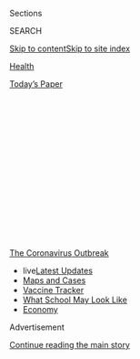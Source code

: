 <div id="app">

<div>

<div>

<div>

<div class="NYTAppHideMasthead css-1q2w90k e1suatyy0">

<div class="section css-ui9rw0 e1suatyy2">

<div class="css-eph4ug er09x8g0">

<div class="css-6n7j50">

</div>

<span class="css-1dv1kvn">Sections</span>

<div class="css-10488qs">

<span class="css-1dv1kvn">SEARCH</span>

</div>

[Skip to content](#site-content)[Skip to site
index](#site-index)

</div>

<div id="masthead-section-label" class="css-1wr3we4 eaxe0e00">

[Health](https://www.nytimes3xbfgragh.onion/section/health)

</div>

<div class="css-10698na e1huz5gh0">

</div>

</div>

<div id="masthead-bar-one" class="section hasLinks css-15hmgas e1csuq9d3">

<div class="css-uqyvli e1csuq9d0">

</div>

<div class="css-1uqjmks e1csuq9d1">

</div>

<div class="css-9e9ivx">

[](https://myaccount.nytimes3xbfgragh.onion/auth/login?response_type=cookie&client_id=vi)

</div>

<div class="css-1bvtpon e1csuq9d2">

[Today’s
Paper](https://www.nytimes3xbfgragh.onion/section/todayspaper)

</div>

</div>

</div>

</div>

<div data-aria-hidden="false">

<div id="site-content" data-role="main">

<div>

<div class="css-1aor85t" style="opacity:0.000000001;z-index:-1;visibility:hidden">

<div class="css-1hqnpie">

<div class="css-epjblv">

<span class="css-17xtcya">[Health](/section/health)</span><span class="css-x15j1o">|</span><span class="css-fwqvlz">Mistrust
of a Coronavirus Vaccine Could Imperil Widespread
Immunity</span>

</div>

<div class="css-k008qs">

<div class="css-1iwv8en">

<span class="css-18z7m18"></span>

<div>

</div>

</div>

<span class="css-1n6z4y">https://nyti.ms/2OAxMM1</span>

<div class="css-1705lsu">

<div class="css-4xjgmj">

<div class="css-4skfbu" data-role="toolbar" data-aria-label="Social Media Share buttons, Save button, and Comments Panel with current comment count" data-testid="share-tools">

  - 
  - 
  - 
  - 
    
    <div class="css-6n7j50">
    
    </div>

  - 
  - 

</div>

</div>

</div>

</div>

</div>

</div>

<div id="NYT_TOP_BANNER_REGION" class="css-13pd83m">

<div>

<div id="styln-prism-menu-1592847958612" class="section interactive-content interactive-size-medium css-1edisqu">

<div class="css-17ih8de interactive-body">

<div id="scroll-container" class="css-1gj85ro">

[<span class="styln-title-wrap"><span class="css-1pje3qr">The
Coronavirus</span><span class="css-1pje3qr">
Outbreak</span></span>](https://www.nytimes3xbfgragh.onion/news-event/coronavirus?action=click&pgtype=Article&state=default&region=TOP_BANNER&context=storylines_menu)

  - <span class="css-kqxiym" data-emphasize="true">live</span>[Latest
    Updates](https://www.nytimes3xbfgragh.onion/2020/08/02/world/coronavirus-updates.html?action=click&pgtype=Article&state=default&region=TOP_BANNER&context=storylines_menu)
  - [Maps and
    Cases](https://www.nytimes3xbfgragh.onion/interactive/2020/us/coronavirus-us-cases.html?action=click&pgtype=Article&state=default&region=TOP_BANNER&context=storylines_menu)
  - [Vaccine
    Tracker](https://www.nytimes3xbfgragh.onion/interactive/2020/science/coronavirus-vaccine-tracker.html?action=click&pgtype=Article&state=default&region=TOP_BANNER&context=storylines_menu)
  - [What School May Look
    Like](https://www.nytimes3xbfgragh.onion/interactive/2020/07/29/us/schools-reopening-coronavirus.html?action=click&pgtype=Article&state=default&region=TOP_BANNER&context=storylines_menu)
  - [Economy](https://www.nytimes3xbfgragh.onion/live/2020/07/31/business/stock-market-today-coronavirus?action=click&pgtype=Article&state=default&region=TOP_BANNER&context=storylines_menu)

</div>

</div>

</div>

</div>

</div>

<div id="top-wrapper" class="css-1sy8kpn">

<div id="top-slug" class="css-l9onyx">

Advertisement

</div>

[Continue reading the main
story](#after-top)

<div class="ad top-wrapper" style="text-align:center;height:100%;display:block;min-height:250px">

<div id="top" class="place-ad" data-position="top" data-size-key="top">

</div>

</div>

<div id="after-top">

</div>

</div>

<div>

<div id="sponsor-wrapper" class="css-1hyfx7x">

<div id="sponsor-slug" class="css-19vbshk">

Supported by

</div>

[Continue reading the main
story](#after-sponsor)

<div id="sponsor" class="ad sponsor-wrapper" style="text-align:center;height:100%;display:block">

</div>

<div id="after-sponsor">

</div>

</div>

<div class="css-186x18t">

</div>

<div class="css-1vkm6nb ehdk2mb0">

# Mistrust of a Coronavirus Vaccine Could Imperil Widespread Immunity

</div>

Billions are being poured into developing a shot, but the rapid
timetable and President Trump’s cheerleading are creating a whole new
group of vaccine-hesitant patients.

<div class="css-79elbk" data-testid="photoviewer-wrapper">

<div class="css-z3e15g" data-testid="photoviewer-wrapper-hidden">

</div>

<div class="css-1a48zt4 ehw59r15" data-testid="photoviewer-children">

![<span class="css-16f3y1r e13ogyst0" data-aria-hidden="true">An
anti-vaccination rally on the steps of California’s State Capitol in
Sacramento last
month.</span><span class="css-cnj6d5 e1z0qqy90" itemprop="copyrightHolder"><span class="css-1ly73wi e1tej78p0">Credit...</span><span><span>Rich
Pedroncelli/Associated
Press</span></span></span>](https://static01.graylady3jvrrxbe.onion/images/2020/07/19/science/00VIRUS-VAX-DOUBTS1/merlin_173852484_5fad07c2-7dbe-45c0-9dc8-fd4823271c2b-articleLarge.jpg?quality=75&auto=webp&disable=upscale)

</div>

</div>

<div class="css-18e8msd">

<div class="css-vp77d3 epjyd6m0">

<div class="css-1baulvz">

By [<span class="css-1baulvz last-byline" itemprop="name">Jan
Hoffman</span>](https://www.nytimes3xbfgragh.onion/by/jan-hoffman)

</div>

</div>

  - 
    
    <div class="css-ld3wwf e16638kd2">
    
    Published July 18, 2020Updated July 22,
    2020
    
    </div>

  - 
    
    <div class="css-4xjgmj">
    
    <div class="css-pvvomx" data-role="toolbar" data-aria-label="Social Media Share buttons, Save button, and Comments Panel with current comment count" data-testid="share-tools">
    
      - 
      - 
      - 
      - 
        
        <div class="css-6n7j50">
        
        </div>
    
      - 
      - 
    
    </div>
    
    </div>

</div>

</div>

<div class="section meteredContent css-1r7ky0e" name="articleBody" itemprop="articleBody">

<div class="css-1fanzo5 StoryBodyCompanionColumn">

<div class="css-53u6y8">

Almost daily, President Trump and leaders worldwide say they are racing
to develop a [coronavirus
vaccine](https://www.nytimes3xbfgragh.onion/2020/07/22/upshot/vaccine-coronavirus-government-purchase.html),
in perhaps the most urgent mission in the history of medical science.
But the repeated assurances of near-miraculous speed are exacerbating a
problem that has largely been overlooked and one that public health
experts say must be addressed now: persuading people to actually get the
shot.

A growing number of polls find so many people saying they would not get
a coronavirus vaccine that its potential to shut down the pandemic could
be in jeopardy. Distrust of it is particularly pronounced in
African-American communities, which have been disproportionately
devastated by the virus. But even many staunch supporters of
immunization say they are wary of this vaccine.

“The bottom line is I have absolutely no faith in the F.D.A. and in the
Trump administration,” said Joanne Barnes, a retired fourth-grade
teacher from Fairbanks, Alaska, who said she was otherwise always
scrupulously up-to-date on getting her shots, including those for
shingles, flu and pneumonia. “I just feel like there’s a rush to get a
vaccine out, so I’m very hesitant.”

[Mistrust of vaccines has been on the rise in the
U.S.](https://www.nytimes3xbfgragh.onion/2019/09/23/health/anti-vaccination-movement-us.html)
in recent years, a sentiment that resists categorization by political
party, educational background or socio-economic demographics. It has
been fanned by a handful of celebrities. But now, anti-vaccine groups
are attracting a new type of clientele altogether.

</div>

</div>

<div class="css-1fanzo5 StoryBodyCompanionColumn">

<div class="css-53u6y8">

Jackie Schlegel, founder of Texans for Vaccine Choice, which presses for
school vaccine exemptions, said that her group’s membership had
skyrocketed since April. “Our phones are ringing off the hook with
people who are saying, ‘I’ve gotten every vaccine, but I’m not getting
this one,” she said. “‘How do I opt out?’” She said she often has to
assure callers, “‘They’re not coming to your home to force-vax you.’”

</div>

</div>

<div class="css-79elbk" data-testid="photoviewer-wrapper">

<div class="css-z3e15g" data-testid="photoviewer-wrapper-hidden">

</div>

<div class="css-1a48zt4 ehw59r15" data-testid="photoviewer-children">

![<span class="css-16f3y1r e13ogyst0" data-aria-hidden="true">Joanne
Barnes, a retired schoolteacher, is up to date on her shots, but is
skeptical of a new coronavirus
vaccine.</span><span class="css-cnj6d5 e1z0qqy90" itemprop="copyrightHolder"><span class="css-1ly73wi e1tej78p0">Credit...</span><span>Brian
Fraser for The New York
Times</span></span>](https://static01.graylady3jvrrxbe.onion/images/2020/07/17/science/00VIRUS-VAX-DOUBTS4a/00VIRUS-VAX-DOUBTS4a-articleLarge.jpg?quality=75&auto=webp&disable=upscale)

</div>

</div>

<div class="audioFigureHeading">

<div class="css-1et479a">

![](https://static01.graylady3jvrrxbe.onion/images/2017/01/29/podcasts/the-daily-album-art/the-daily-album-art-articleInline-v2.jpg?quality=75&auto=webp&disable=upscale)

</div>

### Listen to ‘The Daily’: The Vaccine Trust Problem

<span class="css-59o34k">Why developing a coronavirus vaccine may be
easier than persuading people to get it.</span>

</div>

<div class="css-qe9gm7">

<div>

<div class="css-1g7y0i5 e1drnplw0">

<div class="css-1ceswkc e1drnplw1">

</div>

<div class="css-f2fzwx e1drnplw2">

<div data-aria-labelledby="modal-title" data-role="region">

<div id="modal-title" class="css-mln36k">

transcript

</div>

<div class="css-pbq7ev">

</div>

<span>Back to The
Daily</span>

<div class="css-f6lhej">

<div class="css-1ialerq">

<div class="css-1701swk">

bars

</div>

<div>

<div class="css-1t7yl1y">

0:00/29:14

</div>

<div class="css-og85jy">

\-29:14

</div>

</div>

</div>

</div>

<div class="css-15fbio0">

<div class="css-1p4nyns">

transcript

## Listen to ‘The Daily’: The Vaccine Trust Problem

### Hosted by Michael Barbaro, produced by Luke Vander Ploeg and Annie Brown, and edited by Lisa Chow

#### Why developing a coronavirus vaccine may be easier than persuading people to get it.

</div>

  - michael barbaro  
    From The New York Times, I’m Michael Barbaro. This is “The Daily.”
    
    Today: Public health officials are vowing to develop a coronavirus
    vaccine in record time. My colleague, health reporter Jan Hoffman,
    on how that speed could backfire.
    
    It’s Tuesday, July 21st.

  - archived recording  
    Thank you, very much, Mr. Chairman. Thank you to all of our
    witnesses for joining us here today. And, of course, thank your
    staff for setting up the technology so we can hold this hearing
    safely.

jan hoffman

So late last month, Dr. Anthony Fauci and Dr. Robert Redfield at the
C.D.C. sat down in front of a group of senators to answer their many
questions about what was going on with the coronavirus pandemic.

  - archived recording (elizabeth warren)  
    Dr. Fauci, based on what you’re seeing now, how many Covid-19 deaths
    and infections should America expect before this is all over?

  - archived recording (dr. anthony fauci)  
    I can’t make an accurate prediction, but it is going to be very
    disturbing. I will guarantee you that.

jan hoffman

The big news that day was Dr. Anthony Fauci saying that he expected
cases to rise.

  - archived recording (dr. anthony fauci)  
    I would not be surprised if we go up to 100,000 a day —

jan hoffman

To 100,000 a day.

  - archived recording (dr. anthony fauci)  
    — if this does not turn around.

michael barbaro

Right. That was a big headline. I remember that.

jan hoffman

That shocked everyone. But what was also rumbling through, and was a
consistent theme in the questioning by the senators, was their concern
that Americans were afraid of the very speed at which this vaccine was
being developed.

\[music\]

  - archived recording  
    Dr. Fauci, I want to ask you about the concern that we have with
    certain parts of the country where you have public mistrust of
    vaccines, in general.

jan hoffman

And they were asking whether Americans would, in fact, be willing to get
it.

  - archived recording  
    My fear is that we may get to the place where — we will get to that
    place where we have that successful vaccine. But we still have the
    concern for many, and a mistrust. And whether it’s vaccine
    hesitation or vaccine confidence — I don’t know what the buzz word
    is — but I’m worried that we don’t have a plan for how to deal with
    that.

jan hoffman

It was not one party or the other. Both Republican and Democratic
senators kept firing away at Dr. Robert Redfield and Dr. Fauci.

  - archived recording 1  
    We know this is in our future, and we are not ready for it.

  - archived recording 2  
    And this could cause problems down the road if we get to a vaccine,
    but people don’t want to get the vaccine. So —

jan hoffman

Saying, what are you going to do? How are you going to prepare
Americans?

  - archived recording  
    And that plan has to combat misinformation and vaccine hesitancy.

jan hoffman

We are sensing that they are afraid of this thing. They are saying they
won’t take it.

  - archived recording  
    Dr. Redfield, do you agree a plan like that is needed?

  - archived recording (dr. robert redfield)  
    Senator, I think it’s very important that we have an integrated plan
    for this vaccine.

jan hoffman

And both of the gentlemen seemed somewhat disconcerted.

\[music\]

michael barbaro

And yet, how grounded are these fears that these senators are expressing
during this hearing?

jan hoffman

They are incredibly substantial. There was a survey done in late May by
the Associated Press and a research institute out of the University of
Chicago that showed that fully 50 percent of Americans were either
hesitant or absolutely would not take the vaccine.

michael barbaro

Wow.

jan hoffman

Which is really concerning.

michael barbaro

50 percent.

jan hoffman

50 percent.

michael barbaro

And in my mind, skepticism of vaccines in the United States has been
around for a really long time. And it’s somewhat meaningful, but it’s
not widespread. It’s not 50 percent. It’s kind of a niche. So that’s not
what you’re describing here — a niche.

jan hoffman

No. This is a chasm. This was exponentially far greater than anything
we’d ever seen before.

michael barbaro

So how do we get to that enormous widespread figure? Because we have
talked a bit on this show about the origins of vaccine skepticism. And
my recollection is that it starts with questions around autism.

jan hoffman

Actually, it starts with questions around the invention of the smallpox
vaccine in the 18th century. Even then, there were vaccine skeptics.
Benjamin Franklin was himself a vaccine skeptic. He later recanted and
saw the light. So it has come in waves over the centuries.

Probably, what’s most prominent in the modern memory is a study that Dr.
Andrew Wakefield published in the British Journal The Lancet in 1998,
where he associated autism and the measles, mumps, rubella vaccine,
which is given to children just around the time that they’re about a
year and a half. And he asserted wrongly — completely wrongly — that the
vaccine caused autism. That has been completely refuted. And yet, it
still took hold in the hearts and minds of many, many parents. It has
become the basis for political movements.

For example, it’s a very big movement in Texas with a politically
powerful group called Texans for Vaccine Choice. They have, in fact,
hijacked the language of the Abortion Rights Movement — this is my body.
The government does not have the right to order me to put something into
it. It’s my body, my choice. There are people who resent big pharma. And
they believe vaccines are totally a construct of big pharma to make
money. When in fact, actually, it’s probably the reason that most
companies don’t make vaccines, because they don’t make a lot of money
out of it.

There is the crunchy granola — to use a term of art — parenting
movement, which basically says, nothing but the natural comes into my
child. Therefore, not a vaccine.

Certainly, vaccines skepticism has been shown to be more pronounced in
African-American and Latino communities, particularly because of the
revelations in the mid-70s of the Tuskegee experiments, in which the
American public health institutions knew that something like 300 Alabama
sharecroppers had been infected with syphilis. And although they had the
cure for it — penicillin — they refused to cure them, and instead wanted
to watch the disease progress so they could learn more about the
disease. When that horror broke, that reinforced nascent vaccine
skepticism in the African-American community, and the perception that
they were essentially being used as cannon fodder for privileged white
people.

\[music\]

So if you think you have someone in mind who you think is the archetype
of someone who opposes vaccines, you absolutely do not. It crosses
racial lines. It crosses socioeconomic backgrounds, educational
backgrounds. It crosses political affiliation.

michael barbaro

And Jan, how does Donald Trump and his arrival on the national political
scene — how does that play into this?

jan hoffman

Since about 2012, he’s been tweeting very skeptical comments about what
he thinks are the size of the doses. He frequently would say, this is
enough for a horse. And then he comes on the stage while he’s a
candidate —

  - archived recording (donald trump)  
    There’s people that work for me — just the other day, two years old,
    two and a half years old, a child — a beautiful child went to have
    the vaccine. And came back, and a week later, got a tremendous
    fever. Got very, very sick. Now is autistic.

jan hoffman

And he says bluntly, during a major debate, that he doesn’t believe in
the schedule. And he thinks kids are getting too many vaccines.

  - archived recording (donald trump)  
    I only say, it’s not — I’m in favor of vaccines. Do them over a
    longer period of time. Same amount, but just in little sections.

  - archived recording  
    Dr. Carson.

  - archived recording (donald trump)  
    And I think you’re going to have — I think you’re going to see a big
    impact on autism.

jan hoffman

He has boasted before that he never himself would get a flu vaccine. He
said he slowed down his son Barron’s vaccine schedule. So he became the
flag bearer for this growing movement that had so many myriad voices in
it from so many different perspectives.

michael barbaro

So all of this vaccine baggage — for lack of a better phrase — all of
this skepticism, it predates the pandemic. But I guess I still don’t
quite understand how we get to that really alarming 50 percent figure of
Americans who are reluctant to use an eventual coronavirus vaccine. So
help me bridge that.

jan hoffman

We have a pandemic that, as the weeks go by, people are dying. Cases are
taking up. Our lives as we know it have changed completely. We don’t
even have a new normal yet. We are making it up as we go along. And all
along, the word vaccine is being held out as a holy grail.

\[music\]

A vaccine will save us. A vaccine will restore us. A vaccine will bring
us life that we knew.

michael barbaro

Right.

jan hoffman

It is topic number one. You cannot turn around without hearing the V
word. It is front and center wherever we go. And that is the overlay on
top of this insurgent, multi-dimensional questioning of the value of a
vaccine.

michael barbaro

We’ll be way right back.

Jan, when did you begin to realize that there was something about this
pandemic that was influencing how people thought about vaccines — the V
word?

jan hoffman

I began to speak with doctors, pediatricians. And I asked them, if we
come up with a coronavirus vaccine, what will you tell your patients?
And I was struck over and over and over again by the long, loud silence
on the other end of the phone.

\[music\]

And I thought oh, my god, what are we hearing here? I began to watch
social media, and I saw the amping up of vaccine conspiracy theories.
Then I heard more and more from people who were beginning to say, you
know, I get all my vaccines, I’m up-to-date — I will not take this one.
These are pro-science, pro-vaccine people who are cringing and wanting
to avoid this vaccine. And I thought, we have a problem.

michael barbaro

And what do you start to learn that would explain that level of
skepticism?

jan hoffman

There are a lot of different reasons. But the first profound roadblock
to it are many people’s objection to President Trump himself. People
worry that he may have secret deals with certain pharma companies, and
may stand to — either his friends will profit or he will profit.

And so, unfortunately, people are holding the product itself at arm’s
length and looking at it through the lens of a political situation. In
fact, a major figure from the Trump administration called me just two
days ago to talk about what the government was going to try to do about
vaccine hesitancy. And he said, it’s unfortunate that people are
wrapping their feelings of President Trump around the vaccine itself.

michael barbaro

Is what you’re saying that some number of people, who would normally be
inclined to take a vaccine but do not trust President Trump, are now
thinking to themselves, well, if I don’t trust President Trump, then
perhaps I shouldn’t trust a vaccine that emerges from a process he
oversees. And just want to make sure I’m connecting the dots here.

jan hoffman

Those dots are beautifully connected. Because I’ve seen comments that go
along the lines of, I’ll take a vaccine authorized by a President Biden.
I’ll take a vaccine authorized by Angela Merkel. It’s Trump’s
association with it that is giving a certain quadrant of these skeptics
grave misgivings.

michael barbaro

But is that a reasonable form of skepticism? I mean, presidents have
lots of powers, but they don’t have the power to mix a drug in a lab.
They don’t dictate what a vaccine looks like. So is that rational?

jan hoffman

I’m trying to answer this politely because that presupposes that vaccine
skepticism is inherently rational. And, to some extent, I think it’s
understandable. Whether it’s rational and logical is another question
entirely. But remember, the president nominates the head of the F.D.A.,
who approves the vaccines. The president assigned the head of Operation
Warp Speed, which is overseeing the public-private partnership. The
president doesn’t mix things in a test tube, but the president certainly
has a great deal of power to authorize oversight of this vaccine.

michael barbaro

What else is driving this skepticism?

jan hoffman

I think even a greater factor than the administration itself is the
speed with which it’s being produced. Most vaccines take about a decade
to produce. Millions and even billions of dollars are poured into
research for them to prove nothing. We don’t have an H.I.V. vaccine,
which has been in research for 20, 30 years. There’s no vaccine against
breast cancer, which has been under research for arguably, even longer.
And so people are thinking, well, how can you have a vaccine that is
safe and effective come to market in six months? It boggles the mind.

And so, for someone who is a vaccine hesitant, who is a vaccine skeptic,
or even is just a pro-vaccine person, they are so apprehensive about the
speed at which this is being produced that they are willing to say, “Let
someone else go first in line. Not me.”

michael barbaro

Is there actually any evidence that Operation Warp Speed — the project
underway now — will bypass traditional safety measures? The normal
process of multiple clinical trials, lots of humans being tested, lots
of assessments of side effects, adverse effects. Do we know that?

jan hoffman

It seems, so far, that nothing in the due diligence processes is being
bypassed. It’s only that it’s being accelerated. But the same level of
scrutiny seems to be underway. That’s what we know so far.

michael barbaro

So this is quite fascinating and pretty alarming. The only remedy for
this pandemic is a vaccine. And so the faster you get a vaccine, the
faster the pandemic comes to an end. But from what you’re saying, the
faster the vaccine is produced, the more skeptical people are going to
be of the vaccine and its safety. And so, speed here, instead of being a
virtue, may actually be an undermining force and undermining of the
original goal of the vaccine.

jan hoffman

And I think that’s the tragedy. Because there’s urgency. We need a
vaccine. The world is crying out for it. To stop this thing. To shut it
down. Scientists are responding, and saying we’re working as quickly as
we can. And yet, thoughtful people are saying, wait, does speed equate
with haste?

michael barbaro

So that’s how you get to a figure like 50 percent. You take a lot of
generalized anxiety around the safety of vaccines. You overlay this
administration and its approach to science. And then you add what the
government is promising is the fastest vaccine in history. And you get a
much more amped up version of existing skepticism.

jan hoffman

Let me ask you a practical question. And you don’t have to answer
because I’m switching caps here. But if you polled your colleagues and
friends, what do you think, roughly, would be the percentage who would
answer the following question in the affirmative or negative: Would you
take a coronavirus vaccine if it were offered sometime this year?

michael barbaro

I’d like to think that it’s 3/4 off the bat? But I don’t know. You’re
asking me a question I haven’t asked those friends and acquaintances and
family. I guess I now should.

jan hoffman

Well, I think it’s important. Because what happens when you engage
somebody in a conversation about vaccines is you both begin to think
more deeply about, what does confidence mean to you? What do you need to
know to feel safe in sticking out your arm? What questions would you
want answered? And as you begin to enumerate those questions, as you
begin to express your concerns, you are essentially creating a
sketchbook for the kind of answers that any manufacturer or the
government needs to have in hand to make the public feel confident that
they are getting a safe and effective vaccine.

michael barbaro

But I guess what I would have to say, now that I’ve had a minute or so
to reflect on this, is that all the previous science — the vast majority
of the previous science — about vaccines tells us that the process is
safe. And that any kind of trade-off is worth it, given the public
health value of people being protected against a highly transmissible
disease.

jan hoffman

There’s lots of ways to answer that question. I want you to think about
the cultural moment we’re in.

\[music\]

We are in a time when nationalism is surging around the world. America
first. My family first. Myself first. The notion of a vaccine, writ
large, means, I protect my community. I do what I can to protect my
neighborhood, my country, people who travel across the world. It is one
way to express altruism — is you say, I care about you. I will protect
you so I cannot get myself sick, and I will not get you sick. But we are
not at a cultural moment that looks like that.

We do not care as much about our community, about our neighbors as we
used to. The uptake for flu vaccine in adults 18 and older is only about
45 percent a year. And yet, if you ask a public health specialist what
is the safest way to protect an older person from flu, a baby from flu,
someone going through cancer treatment from flu, you say get everyone
vaccinated for flu, even if they are not. Because that stops
transmission. And yet, we only have about 45 percent uptake.

Dr. Fauci has said at minimum, we need 75 percent of people to take a
coronavirus vaccine, and he would prefer to see 85 percent. Right now,
50 percent of people are saying they don’t want the vaccine. That means
— even in the calculus of my mediocre math background — we are not
anywhere close to what we need to causing across-the-board immunity and
shutting down this pandemic.

michael barbaro

So with all this in mind, what is the plan for making Americans feel as
comfortable as possible with the safety of this eventual vaccine? It
seems crucially important to ending this pandemic. And like something
that people in public health, in the federal government would be taking
very, very seriously and have a plan for.

jan hoffman

During the Senate subcommittee hearing when Dr. Redfield was asked
repeatedly about this —

  - archived recording (dr. robert redfield)  
    C.D.C. is working on the issues that you said that I think are so
    important in building vaccine confidence in this country.

  - archived recording  
    Can you tell me when C.D.C. will be giving us their plans, and
    C.D.C. would be writing the comprehensive plan?

  - archived recording (dr. robert redfield)  
    We’re developing a plan as we speak. And again, to keep building on
    —

jan hoffman

He said that the Centers for Disease Control and Prevention have been
working on a plan and discussing this for 10 to 12 weeks.

  - archived recording (dr. robert redfield)  
    — vaccine, prioritization of this vaccine, monitoring for safety of
    this vaccine —

  - archived recording  
    But you can’t tell if it’ll a couple weeks, a couple months, the end
    of the year? Do you have any estimate on when we’ll see that plan?

  - archived recording (dr. robert redfield)  
    Well, it’s currently in development within the group. And I’d
    anticipate that we’ll see that plan in the near weeks ahead,
    Senator.

jan hoffman

When I asked them to explain what, in fact, they were working on, they
refused to answer. So I wish I could tell you. I have no idea.

\[music\]

michael barbaro

Jan, what happens if we get this wrong? If the vaccine comes out and a
huge number of Americans say, “Not me, you first. I’m not ready for
this.”

jan hoffman

That’s probably, the greatest concern of all. Because if a huge number
of Americans say, “not me, you first,” or if they say, “Wait a minute,
it’s not working. They had the vaccine for six months, but now they’re
getting sick with Covid again,” what public health experts are worried
about is that this will undermine the very foundation upon which our
vaccine infrastructure is built. Which is that vaccines work. That you
need to get them. And you need to trust them. And really undermine faith
in public health. In the belief that there is a superstructure that has
the greater good in mind.

michael barbaro

So the stakes here are only the future, literally, of public health.

jan hoffman

Yep.

michael barbaro

Thank you, Jan. We really appreciate it.

jan hoffman

Thanks very much for letting me talk about it.

michael barbaro

On Monday, scientists at Oxford University reported that their
experimental vaccine for the coronavirus prompted a protective immune
response in hundreds of people who received a dose during an early
clinical trial. So far, the vaccine has produced only minor side
effects, like fever, chills and muscle pain. The clinical trial involved
about 1,000 people. Larger trials involving about 10,000 people are
underway. And an even larger trial involving about 30,000 people is set
to start soon in the U.S. We’ll be right back.

\[music\]

Here’s what else you need to know today. A major teachers’ union has
sued the governor of Florida over an emergency order that would fully
reopen schools there next month, amid a surge of infections. The
American Federation of Teachers and its Florida affiliate accused
Governor Ron DeSantis of violating a state law that requires schools to
be safe and secure. The lawsuit, apparently the first of its kind, asks
that local education and health officials, not the governor, have
control over reopenings. And signals that teachers may take a range of
actions to protest what they see as a hasty return to the classroom. And
—

  - archived recording  
    Since we last convened and specifically, on Friday, July 17, 2020,
    the Honorable John Robert Lewis, representative of the 5th
    Congressional District of Georgia, our hero, our colleague, our
    brother, our friend, received and answered his final summons from
    God Almighty. And at that moment, transitioned from labor to reward.

michael barbaro

On Monday, members of the House of Representatives unanimously passed a
resolution honoring their former colleague, John Lewis, who brought the
moral authority of his time as a civil rights leader to his three-decade
career in Congress.

  - archived recording 1  
    The clerk will report the resolution.

  - archived recording 2  
    House Resolution 1054.

michael barbaro

Lewis’ death seemed to unify a body long defined by its divisions. And
when the moment came for the House clerk to read the resolution, she was
briefly overcome with emotion.

  - archived recording  
    Resolve that the House has heard with profound sorrow \[PAUSES\] at
    the death of the Honorable John Lewis, a representative from the
    state of Georgia. Resolved that a committee of such members of the
    House as the Speaker may designate, together with such members of
    the Senate as may be joined, be appointed to attend the funeral.

michael barbaro

That’s it for “The Daily.” I’m Michael Barbaro. See you tomorrow.

</div>

</div>

</div>

</div>

</div>

</div>

<div class="css-1fanzo5 StoryBodyCompanionColumn">

<div class="css-53u6y8">

The fastidious process to develop a safe, effective [vaccine typically
takes a
decade](https://www.nytimes3xbfgragh.onion/interactive/2020/04/30/opinion/coronavirus-covid-vaccine.html);
some have taken far longer. But the administration of Mr. Trump,
[himself once an outspoken vaccine
skeptic](https://www.nytimes3xbfgragh.onion/2020/03/09/health/trump-vaccines.html),
has been saying recently that a [coronavirus vaccine could be ready this
fall.](https://www.businessinsider.com/trump-expects-covid-19-vaccine-fall-timeline-coronavirus-2020-7)
While it has removed certain conventional barriers, such as funding,
many experts still believe that the proposed timeline could be unduly
optimistic.

But whenever a coronavirus vaccine is approved, the [assumption has been
that initial demand would far outstrip
supply](https://www.nytimes3xbfgragh.onion/2020/07/09/us/coronavirus-vaccine.html).
The need to establish a bedrock of confidence in it has largely gone
overlooked and unaddressed.

</div>

</div>

<div class="css-1fanzo5 StoryBodyCompanionColumn">

<div class="css-53u6y8">

Earlier this month, a [nationwide task force of 23
epidemiologists](https://www.centerforhealthsecurity.org/our-work/pubs_archive/pubs-pdfs/2020/200709-The-Publics-Role-in-COVID-19-Vaccination.pdf)
and vaccine behavior specialists released a detailed report — which
itself got little attention — saying that such work was urgent.
Operation Warp Speed, the $10 billion public-private partnership that is
driving much of the vaccine research, they wrote, “rests upon the
compelling yet unfounded presupposition that ‘if we build it, they will
come.’”

<div id="NYT_MAIN_CONTENT_1_REGION" class="css-9tf9ac">

<div>

<div id="styln-covid-updates-world" class="section interactive-content interactive-size-medium css-1ftcdic">

<div class="css-17ih8de interactive-body">

<div id="styln-briefing-block" data-asset-id="QXJ0aWNsZTpueXQ6Ly9hcnRpY2xlLzhiMjRmNTQ0LWVhMmUtNTlmNC1hMDZiLTM0YWI3YTlmN2E4YQ==">

<div class="briefing-block-header-section">

# [Latest Updates: Global Coronavirus Outbreak](https://www.nytimes3xbfgragh.onion/2020/08/01/world/coronavirus-covid-19.html?action=click&pgtype=Article&state=default&region=MAIN_CONTENT_1&context=storylines_live_updates)

<div class="briefing-block-ts">

Updated 2020-08-02T17:52:35.962Z

</div>

</div>

  - [The U.S. reels as July cases more than double the total of any
    other
    month.](https://www.nytimes3xbfgragh.onion/2020/08/01/world/coronavirus-covid-19.html?action=click&pgtype=Article&state=default&region=MAIN_CONTENT_1&context=storylines_live_updates#link-34047410)
  - [Top U.S. officials work to break an impasse over the federal
    jobless
    benefit.](https://www.nytimes3xbfgragh.onion/2020/08/01/world/coronavirus-covid-19.html?action=click&pgtype=Article&state=default&region=MAIN_CONTENT_1&context=storylines_live_updates#link-780ec966)
  - [Its outbreak untamed, Melbourne goes into even greater
    lockdown.](https://www.nytimes3xbfgragh.onion/2020/08/01/world/coronavirus-covid-19.html?action=click&pgtype=Article&state=default&region=MAIN_CONTENT_1&context=storylines_live_updates#link-2bc8948)

<div class="briefing-block-footer">

<div class="briefing-block-footer-meta">

[See more
updates](https://www.nytimes3xbfgragh.onion/2020/08/01/world/coronavirus-covid-19.html?action=click&pgtype=Article&state=default&region=MAIN_CONTENT_1&context=storylines_live_updates)

</div>

<div class="briefing-block-briefinglinks">

<span>More live coverage:</span>
[Markets](https://www.nytimes3xbfgragh.onion/live/2020/07/31/business/stock-market-today-coronavirus?action=click&pgtype=Article&state=default&region=MAIN_CONTENT_1&context=storylines_live_updates)

</div>

</div>

</div>

</div>

</div>

</div>

</div>

In fact, wrote the group, led by researchers at the [Johns Hopkins
Center for Health Security](https://www.centerforhealthsecurity.org/)
and the Texas State University anthropology department: “If poorly
designed and executed, a Covid-19 vaccination campaign in the U.S. could
undermine the increasingly tenuous belief in vaccines and the public
health authorities that recommend them — especially among people most at
risk of Covid-19 impacts.”

The researchers noted that although billions of federal dollars were
pouring into biomedical research for a vaccine, there seemed to be
virtually no funding set aside for social scientists to investigate
hesitancy around vaccines. Focus groups to help pinpoint the most
effective messaging to counter opposition, the authors said, should get
underway
immediately.

</div>

</div>

<div class="css-79elbk" data-testid="photoviewer-wrapper">

<div class="css-z3e15g" data-testid="photoviewer-wrapper-hidden">

</div>

<div class="css-1a48zt4 ehw59r15" data-testid="photoviewer-children">

<div class="css-1xdhyk6 erfvjey0">

<span class="css-1ly73wi e1tej78p0">Image</span>

<div class="css-zjzyr8">

<div data-testid="lazyimage-container" style="height:257.77777777777777px">

</div>

</div>

</div>

<span class="css-16f3y1r e13ogyst0" data-aria-hidden="true">Undated
photo from the National Archives showing the Tuskegee syphilis
experiment: From 1932 to 1972, doctors intentionally did not treat Black
men for the disease, so they could study the progress of
symptoms.</span><span class="css-cnj6d5 e1z0qqy90" itemprop="copyrightHolder"><span class="css-1ly73wi e1tej78p0">Credit...</span><span>National
Archives</span></span>

</div>

</div>

<div class="css-1fanzo5 StoryBodyCompanionColumn">

<div class="css-53u6y8">

The current political and cultural turbulence, abetted by the Trump
administration’s frequent disregard for scientific expertise, is only
amplifying the diverse underpinnings of vaccine-skeptic positions. They
include the terrible legacy of federal medical experiments on
African-Americans and other disadvantaged groups; a distrust of Big
Pharma; resistance to government mandates like school immunization
requirements; adherence to homeopathy and other “natural” medicines; and
a clutch of apocalyptic beliefs and conspiracy theories particularly
around Covid-19, sometimes perpetuated by celebrities, most recently
Kanye West.

“It’s so many of our children that are being vaccinated and paralyzed,”
[he told
Forbes](https://www.forbes.com/sites/randalllane/2020/07/08/kanye-west-says-hes-done-with-trump-opens-up-about-white-house-bid-damaging-biden-and-everything-in-between/#6774579e47aa)
this month. “So when they say the way we’re going to fix Covid is with a
vaccine, I’m extremely cautious. That’s the mark of the beast.”

A poll in May by [The Associated Press-NORC Center for Public Affairs
Research](https://apnews.com/dacdc8bc428dd4df6511bfa259cfec44) found
that only about half of Americans said they would be willing to get a
coronavirus vaccine. One in five said they would refuse and 31 percent
were uncertain. [A poll in late June by researchers at the University of
Miami](https://www.newsweek.com/will-black-americans-fear-vaccine-more-covid-19-opinion-1516087)
found that 22 percent of white and Latino respondents and 42 percent of
Black respondents said they agreed with this statement: “The coronavirus
is being used to force a dangerous and unnecessary vaccine on
Americans.”

</div>

</div>

<div class="css-1fanzo5 StoryBodyCompanionColumn">

<div class="css-53u6y8">

“The trust issues are just tremendous in the Black community,” said
Edith Perry, a member of the [Maryland Community Research Advisory
Board](https://sph.umd.edu/center/che/maryland-community-research-advisory-board-md-crab),
which seeks to ensure that the benefits of health research encompass
Black and Latino communities.

The solution, she said, is not just to employ the conventional strategy
of meeting with Black church congregations, especially if the government
and vaccine producers want to reach millennials.

“The pharmaceutical industry would have to convince some of the young
people in Black Lives Matter to get on board,” Mrs. Perry said. “Throw
up your hands and say: ‘I apologize. I know we did it wrong and I need
your help to get it right.’ Because we need a vaccine and we need Black
and Hispanic participation.”

The chatter at The Shop Spa, a large barbershop with a Black and Latino
clientele in Hyattsville, Md., underscores the challenges. Mike Brown,
the manager, whose staff members have been trained to talk up wellness
with clients, referred to the [notorious Tuskegee
experiments](https://www.nytimes3xbfgragh.onion/1997/05/12/us/families-emerge-as-silent-victims-of-tuskegee-syphilis-experiment.html),
and said, “I hope they don’t sabotage us again.”

His clients and their families are still leery of drug companies, he
said. “It’s hard to trust that they’re looking out for our well-being,”
he continued. “Me, I’m very skeptical about that shot. I have my popcorn
and my soda and I’m just watching it very
carefully.”

</div>

</div>

<div class="css-79elbk" data-testid="photoviewer-wrapper">

<div class="css-z3e15g" data-testid="photoviewer-wrapper-hidden">

</div>

<div class="css-1a48zt4 ehw59r15" data-testid="photoviewer-children">

<div class="css-1xdhyk6 erfvjey0">

<span class="css-1ly73wi e1tej78p0">Image</span>

<div class="css-zjzyr8">

<div data-testid="lazyimage-container" style="height:293.8666666666666px">

</div>

</div>

</div>

<span class="css-16f3y1r e13ogyst0" data-aria-hidden="true">Mike Brown,
manager of The Shop Spa in Hyattsville, Md., trains his staff to extoll
the benefits of wellness, but says he’s wary of a coronavirus
shot.</span><span class="css-cnj6d5 e1z0qqy90" itemprop="copyrightHolder"><span class="css-1ly73wi e1tej78p0">Credit...</span><span>Michael
A. McCoy for The New York Times</span></span>

</div>

</div>

<div class="css-1fanzo5 StoryBodyCompanionColumn">

<div class="css-53u6y8">

The new report on vaccine confidence includes input from epidemiologists
and experts in health inequities and communication. The overarching
recommendation is that public health agencies should listen to community
concerns early in the process, rather than issuing them directives from
on high after the fact. They should seek out trusted community leaders
to convey people’s uncertainties around research transparency, access,
allocation and cost. Those representatives could, in turn, become
respected purveyors of updates, to combat what the World Health
Organization calls the “infodemic” of vaccine misinformation.

</div>

</div>

<div class="css-1fanzo5 StoryBodyCompanionColumn">

<div class="css-53u6y8">

The strongest recommendations were about communities of color. The
authors urged that vaccines be provided for free and made available at
easy access neighborhood locales: churches, pharmacies, barbershops,
schools. Noting that the vaccine would be emerging at a time when
protests about systemic racism, not least in health care, have been
erupting, the researchers cautioned that if accessibility was perceived
to be unfair, the vaccine could become a flash point of continuing
unrest. And that perception could heighten mistrust of the vaccine.

[At a recent Senate
hearing](https://www.nytimes3xbfgragh.onion/2020/06/30/us/politics/fauci-coronavirus.html),
Dr. Robert Redfield, director of the Centers for Disease Control and
Prevention, was asked repeatedly about plans to address surging vaccine
hesitation. He replied that discussions had been underway for “10 to 12
weeks.” A spokesman for the C.D.C. declined to elaborate after being
asked repeatedly by The New York Times to do
so.

<div id="NYT_MAIN_CONTENT_3_REGION" class="css-9tf9ac">

<div>

<div id="styln-prism-freeform-1594220623585" class="section interactive-content interactive-size-medium css-1ftcdic">

<div class="css-17ih8de interactive-body">

<div id="prism-freeform-block-62021" class="css-19mumt8" data-role="complementary" data-storyline="The Coronavirus Outbreak" data-truncated="true" tabindex="0">

<div class="css-a8d9oz">

<div class="css-eb027h">

[](https://www.nytimes3xbfgragh.onion/news-event/coronavirus?action=click&pgtype=Article&state=default&region=MAIN_CONTENT_3&context=storylines_faq)

### The Coronavirus Outbreak ›

#### Frequently Asked Questions

Updated July 27, 2020

  - #### Should I refinance my mortgage?
    
      - [It could be a good
        idea,](https://www.nytimes3xbfgragh.onion/article/coronavirus-money-unemployment.html?action=click&pgtype=Article&state=default&region=MAIN_CONTENT_3&context=storylines_faq)
        because mortgage rates have [never been
        lower.](https://www.nytimes3xbfgragh.onion/2020/07/16/business/mortgage-rates-below-3-percent.html?action=click&pgtype=Article&state=default&region=MAIN_CONTENT_3&context=storylines_faq)
        Refinancing requests have pushed mortgage applications to some
        of the highest levels since 2008, so be prepared to get in line.
        But defaults are also up, so if you’re thinking about buying a
        home, be aware that some lenders have tightened their standards.

  - #### What is school going to look like in September?
    
      - It is unlikely that many schools will return to a normal
        schedule this fall, requiring the grind of [online
        learning](https://www.nytimes3xbfgragh.onion/2020/06/05/us/coronavirus-education-lost-learning.html?action=click&pgtype=Article&state=default&region=MAIN_CONTENT_3&context=storylines_faq),
        [makeshift child
        care](https://www.nytimes3xbfgragh.onion/2020/05/29/us/coronavirus-child-care-centers.html?action=click&pgtype=Article&state=default&region=MAIN_CONTENT_3&context=storylines_faq)
        and [stunted
        workdays](https://www.nytimes3xbfgragh.onion/2020/06/03/business/economy/coronavirus-working-women.html?action=click&pgtype=Article&state=default&region=MAIN_CONTENT_3&context=storylines_faq)
        to continue. California’s two largest public school districts —
        Los Angeles and San Diego — said on July 13, that [instruction
        will be remote-only in the
        fall](https://www.nytimes3xbfgragh.onion/2020/07/13/us/lausd-san-diego-school-reopening.html?action=click&pgtype=Article&state=default&region=MAIN_CONTENT_3&context=storylines_faq),
        citing concerns that surging coronavirus infections in their
        areas pose too dire a risk for students and teachers. Together,
        the two districts enroll some 825,000 students. They are the
        largest in the country so far to abandon plans for even a
        partial physical return to classrooms when they reopen in
        August. For other districts, the solution won’t be an
        all-or-nothing approach. [Many
        systems](https://bioethics.jhu.edu/research-and-outreach/projects/eschool-initiative/school-policy-tracker/),
        including the nation’s largest, New York City, are devising
        [hybrid
        plans](https://www.nytimes3xbfgragh.onion/2020/06/26/us/coronavirus-schools-reopen-fall.html?action=click&pgtype=Article&state=default&region=MAIN_CONTENT_3&context=storylines_faq)
        that involve spending some days in classrooms and other days
        online. There’s no national policy on this yet, so check with
        your municipal school system regularly to see what is happening
        in your community.

  - #### Is the coronavirus airborne?
    
      - The coronavirus [can stay aloft for hours in tiny droplets in
        stagnant
        air](https://www.nytimes3xbfgragh.onion/2020/07/04/health/239-experts-with-one-big-claim-the-coronavirus-is-airborne.html?action=click&pgtype=Article&state=default&region=MAIN_CONTENT_3&context=storylines_faq),
        infecting people as they inhale, mounting scientific evidence
        suggests. This risk is highest in crowded indoor spaces with
        poor ventilation, and may help explain super-spreading events
        reported in meatpacking plants, churches and restaurants. [It’s
        unclear how often the virus is
        spread](https://www.nytimes3xbfgragh.onion/2020/07/06/health/coronavirus-airborne-aerosols.html?action=click&pgtype=Article&state=default&region=MAIN_CONTENT_3&context=storylines_faq)
        via these tiny droplets, or aerosols, compared with larger
        droplets that are expelled when a sick person coughs or sneezes,
        or transmitted through contact with contaminated surfaces, said
        Linsey Marr, an aerosol expert at Virginia Tech. Aerosols are
        released even when a person without symptoms exhales, talks or
        sings, according to Dr. Marr and more than 200 other experts,
        who [have outlined the evidence in an open letter to the World
        Health
        Organization](https://academic.oup.com/cid/article/doi/10.1093/cid/ciaa939/5867798).

  - #### What are the symptoms of coronavirus?
    
      - Common symptoms [include fever, a dry cough, fatigue and
        difficulty breathing or shortness of
        breath.](https://www.nytimes3xbfgragh.onion/article/symptoms-coronavirus.html?action=click&pgtype=Article&state=default&region=MAIN_CONTENT_3&context=storylines_faq)
        Some of these symptoms overlap with those of the flu, making
        detection difficult, but runny noses and stuffy sinuses are less
        common. [The C.D.C. has
        also](https://www.nytimes3xbfgragh.onion/2020/04/27/health/coronavirus-symptoms-cdc.html?action=click&pgtype=Article&state=default&region=MAIN_CONTENT_3&context=storylines_faq)
        added chills, muscle pain, sore throat, headache and a new loss
        of the sense of taste or smell as symptoms to look out for. Most
        people fall ill five to seven days after exposure, but symptoms
        may appear in as few as two days or as many as 14 days.

  - #### Does asymptomatic transmission of Covid-19 happen?
    
      - So far, the evidence seems to show it does. A widely cited
        [paper](https://www.nature.com/articles/s41591-020-0869-5)
        published in April suggests that people are most infectious
        about two days before the onset of coronavirus symptoms and
        estimated that 44 percent of new infections were a result of
        transmission from people who were not yet showing symptoms.
        Recently, a top expert at the World Health Organization stated
        that transmission of the coronavirus by people who did not have
        symptoms was “very rare,” [but she later walked back that
        statement.](https://www.nytimes3xbfgragh.onion/2020/06/09/world/coronavirus-updates.html?action=click&pgtype=Article&state=default&region=MAIN_CONTENT_3&context=storylines_faq#link-1f302e21)

<div id="styln-survey-component-62021" class="styln-survey-component" data-surveyname="faq" data-surveystoryline="coronavirus">

</div>

</div>

<div class="css-6mllg9">

</div>

<div class="css-pmm6ed">

<span class="css-5gimkt"></span>

</div>

</div>

</div>

</div>

</div>

</div>

</div>

[Emily
Brunson](https://www.txstate.edu/anthropology/people/faculty/brunson.html),
a medical anthropologist at Texas State University, said that the myriad
number of reasons people may be skeptical of this vaccine, combined with
the vast, unsparing reach of Covid-19 itself, meant that creating a
campaign for the vaccine’s acceptance would be far more difficult than
one for a more narrowly defined group — shingles vaccine for older
people, HPV vaccine for preteens. The researchers said that a national
promotional strategy should be in the planning stages as soon as
possible.

Over all, the worry that is consistently invoked by those hesitant about
this vaccine is haste. When health authorities repeatedly tout the
rapidity of development — an idea underscored by the name Operation Warp
Speed — they inadvertently aggravate the public’s safety
concerns.

</div>

</div>

<div class="css-79elbk" data-testid="photoviewer-wrapper">

<div class="css-z3e15g" data-testid="photoviewer-wrapper-hidden">

</div>

<div class="css-1a48zt4 ehw59r15" data-testid="photoviewer-children">

<div class="css-1xdhyk6 erfvjey0">

<span class="css-1ly73wi e1tej78p0">Image</span>

<div class="css-zjzyr8">

<div data-testid="lazyimage-container" style="height:257.77777777777777px">

</div>

</div>

</div>

<span class="css-16f3y1r e13ogyst0" data-aria-hidden="true">Dr. Robert
Redfield, the C.D.C. director, appeared before a Senate committee on
July 2 to talk about manufacturing a coronavirus
vaccine.</span><span class="css-cnj6d5 e1z0qqy90" itemprop="copyrightHolder"><span class="css-1ly73wi e1tej78p0">Credit...</span><span>Pool
photo by Graeme Jennings</span></span>

</div>

</div>

<div class="css-1fanzo5 StoryBodyCompanionColumn">

<div class="css-53u6y8">

“If you’re smart, you’re worried we won’t have a vaccine, and if you’re
smart, you’re worried that maybe we’ve moved so fast that we’ll accept a
level of risk that we might not ordinarily accept,” said [Sandra Crouse
Quinn](https://sph.umd.edu/department/fmsc/bio/18882), a professor of
public health at the University of Maryland.

Health communication experts say that those trying to persuade the
vaccine-hesitant to be immunized should not dismiss them as
“anti-vaxxers,” which has become an insult and shuts down
conversations.

</div>

</div>

<div class="css-1fanzo5 StoryBodyCompanionColumn">

<div class="css-53u6y8">

“You always have to listen to their concerns,” said Dr. Quinn, the
senior associate director of the Maryland Center for Health Equity, who
studies issues around health care trust in communities of color.

</div>

</div>

<div>

</div>

<div class="css-1fanzo5 StoryBodyCompanionColumn">

<div class="css-53u6y8">

Last week, a nonprofit public health initiative, the [Public Good
Projects,](https://publicgoodprojects.org/) introduced
[Stronger](https://stronger.org/), a campaign to combat vaccine
misinformation, with a plethora of tips, including lists of established
scientists to follow on Twitter.

One path toward increasing the acceptance of the vaccine, Dr. Quinn
said, is to appeal to people’s innate altruism: “that getting a vaccine,
when it’s available, is not just about you. It’s about protecting your
grandmother who has diabetes and Uncle Sean, who is immune-compromised,”
she said.

And when people respond by listing their objections to the vaccine, ask
them, she said, “If that’s what you think, then how do you protect your
community?”

</div>

</div>

</div>

<div>

</div>

<div>

</div>

<div>

</div>

<div>

<div id="bottom-wrapper" class="css-1ede5it">

<div id="bottom-slug" class="css-l9onyx">

Advertisement

</div>

[Continue reading the main
story](#after-bottom)

<div id="bottom" class="ad bottom-wrapper" style="text-align:center;height:100%;display:block;min-height:90px">

</div>

<div id="after-bottom">

</div>

</div>

</div>

</div>

</div>

## Site Index

<div>

</div>

## Site Information Navigation

  - [© <span>2020</span> <span>The New York Times
    Company</span>](https://help.nytimes3xbfgragh.onion/hc/en-us/articles/115014792127-Copyright-notice)

<!-- end list -->

  - [NYTCo](https://www.nytco.com/)
  - [Contact
    Us](https://help.nytimes3xbfgragh.onion/hc/en-us/articles/115015385887-Contact-Us)
  - [Work with us](https://www.nytco.com/careers/)
  - [Advertise](https://nytmediakit.com/)
  - [T Brand Studio](http://www.tbrandstudio.com/)
  - [Your Ad
    Choices](https://www.nytimes3xbfgragh.onion/privacy/cookie-policy#how-do-i-manage-trackers)
  - [Privacy](https://www.nytimes3xbfgragh.onion/privacy)
  - [Terms of
    Service](https://help.nytimes3xbfgragh.onion/hc/en-us/articles/115014893428-Terms-of-service)
  - [Terms of
    Sale](https://help.nytimes3xbfgragh.onion/hc/en-us/articles/115014893968-Terms-of-sale)
  - [Site
    Map](https://spiderbites.nytimes3xbfgragh.onion)
  - [Help](https://help.nytimes3xbfgragh.onion/hc/en-us)
  - [Subscriptions](https://www.nytimes3xbfgragh.onion/subscription?campaignId=37WXW)

</div>

</div>

</div>

</div>

